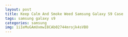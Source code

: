 ```yaml
---
layout: post
title: Keep Calm And Smoke Weed Samsung Galaxy S9 Case
tags: samsung galaxy s9
categories: samsung
img: 1iIeMuGAmUxmwI8CAb02744mrojk4sVBO
---
```

